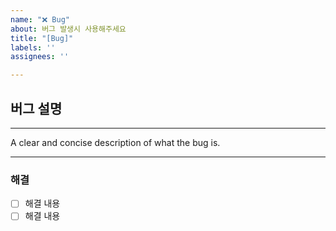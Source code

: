 ```yaml
---
name: "❌ Bug"
about: 버그 발생시 사용해주세요
title: "[Bug]"
labels: ''
assignees: ''

---
```


## 버그 설명
***
A clear and concise description of what the bug is.

***
### 해결
- [ ] 해결 내용
- [ ] 해결 내용
